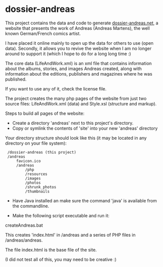 # dossier-andreas

This project contains the data and code to generate [dossier-andreas.net](http://dossier-andreas.net), a website that presents the work of Andreas (Andreas Martens), the well known German/French comics artist.

I have placed it online mainly to open up the data for others to use (open data). Secondly, it allows you to revive the website when I am no longer around to support it (which I hope to do for a long long time :)

The core data (LifeAndWork.xml) is an xml file that contains information about the albums, stories, and images Andreas created, along with information about the editions, publishers and magazines where he was published. 

If you want to use any of it, check the license file.

The project creates the many php pages of the website from just two source files: LifeAndWork.xml (data) and Style.xsl (structure and markup).

Steps to build all pages of the website:

* Create a directory 'andreas' next to this project's directory.
* Copy or symlink the contents of 'site' into your new 'andreas' directory

Your directory structure should look like this (it may be located in any directory on your file system):

```
 /dossier-andreas (this project)
 /andreas
     favicon.ico
     /andreas
         /php
         /resources
         /images
         /photos
         /shrunk_photos
         /thumbnails
```

* Have Java installed an make sure the command 'java' is available from the commandline.

* Make the following script executable and run it:

 createAndreas.bat

This creates 'index.html' in /andreas and a series of PHP files in /andreas/andreas.

The file index.html is the base file of the site.

(I did not test all of this, you may need to be creative :)

